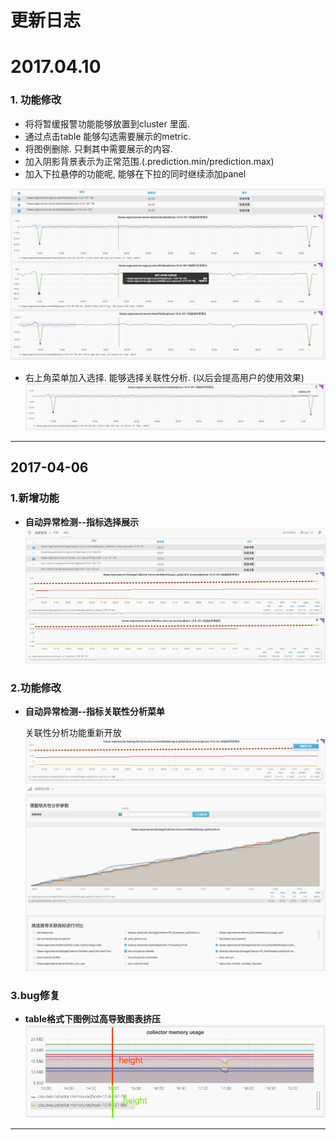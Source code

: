 # **更新日志**

# 2017.04.10

### 1. 功能修改

* 将将暂缓报警功能能够放置到cluster 里面.
* 通过点击table 能够勾选需要展示的metric.
* 将图例删除. 只剩其中需要展示的内容.
* 加入阴影背景表示为正常范围.\(.prediction.min/prediction.max\)
* 加入下拉悬停的功能呢, 能够在下拉的同时继续添加panel

![](/part5/images/17-04-10_1.png)

* 右上角菜单加入选择. 能够选择关联性分析. \(以后会提高用户的使用效果\)![](/part5/images/17-04-10_2.png)

---

## 2017-04-06

### 1.新增功能

* **自动异常检测--指标选择展示**
  ![](/part5/images/7-4-1.png)

### 2.功能修改

* **自动异常检测--指标关联性分析菜单**

  关联性分析功能重新开放  
  ![](/part5/images/7-4-2.png)  
  ![](/part5/images/7-4-3.png)

### 3.bug修复

* **table格式下图例过高导致图表挤压**
  ![](/part5/images/7-4-4.png)

---






